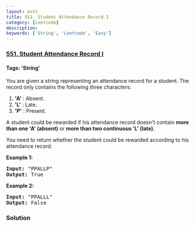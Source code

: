 ```yaml
---
layout: post
title: 551. Student Attendance Record I
category: [Leetcode]
description: 
keywords: ['String', 'Leetcode', 'Easy']
---
```

### [551. Student Attendance Record I](https://leetcode.com/problems/student-attendance-record-i)

#### Tags: 'String'

<div class="content__u3I1 question-content__JfgR"><div>You are given a string representing an attendance record for a student. The record only contains the following three characters:

<p>
</p><ol>
<li><b>'A'</b> : Absent. </li>
<li><b>'L'</b> : Late.</li>
<li> <b>'P'</b> : Present. </li>
</ol>
<p></p>
<p>
A student could be rewarded if his attendance record doesn't contain <b>more than one 'A' (absent)</b> or <b>more than two continuous 'L' (late)</b>.    </p>
<p>You need to return whether the student could be rewarded according to his attendance record.</p>
<p><b>Example 1:</b><br/>
</p><pre><b>Input:</b> "PPALLP"
<b>Output:</b> True
</pre>
<p></p>
<p><b>Example 2:</b><br/>
</p><pre><b>Input:</b> "PPALLL"
<b>Output:</b> False
</pre>
<p></p>
</div></div>

### Solution
